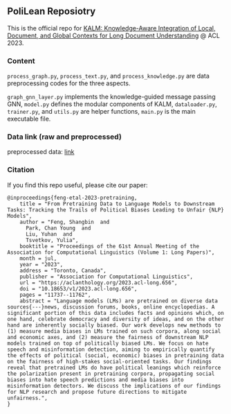 ## PoliLean Reposiotry

This is the official repo for [KALM: Knowledge-Aware Integration of Local, Document, and Global Contexts for Long Document Understanding](https://arxiv.org/abs/2210.04105) @ ACL 2023.

### Content

`process_graph.py`, `process_text.py`, and `process_knowledge.py` are data preprocessing codes for the three aspects.

`graph_gnn_layer.py` implements the knowledge-guided message passing GNN, `model.py` defines the modular components of KALM, `dataloader.py`, `trainer.py`, and `utils.py` are helper functions, `main.py` is the main executable file.

### Data link (raw and preprocessed)

preprocessed data: [link](https://drive.google.com/file/d/1Yy_blTM1UtgamBH-hgJqVix8jISeRpdQ/view?usp=sharing)

### Citation
If you find this repo useful, please cite our paper:
```
@inproceedings{feng-etal-2023-pretraining,
    title = "From Pretraining Data to Language Models to Downstream Tasks: Tracking the Trails of Political Biases Leading to Unfair {NLP} Models",
    author = "Feng, Shangbin  and
      Park, Chan Young  and
      Liu, Yuhan  and
      Tsvetkov, Yulia",
    booktitle = "Proceedings of the 61st Annual Meeting of the Association for Computational Linguistics (Volume 1: Long Papers)",
    month = jul,
    year = "2023",
    address = "Toronto, Canada",
    publisher = "Association for Computational Linguistics",
    url = "https://aclanthology.org/2023.acl-long.656",
    doi = "10.18653/v1/2023.acl-long.656",
    pages = "11737--11762",
    abstract = "Language models (LMs) are pretrained on diverse data sources{---}news, discussion forums, books, online encyclopedias. A significant portion of this data includes facts and opinions which, on one hand, celebrate democracy and diversity of ideas, and on the other hand are inherently socially biased. Our work develops new methods to (1) measure media biases in LMs trained on such corpora, along social and economic axes, and (2) measure the fairness of downstream NLP models trained on top of politically biased LMs. We focus on hate speech and misinformation detection, aiming to empirically quantify the effects of political (social, economic) biases in pretraining data on the fairness of high-stakes social-oriented tasks. Our findings reveal that pretrained LMs do have political leanings which reinforce the polarization present in pretraining corpora, propagating social biases into hate speech predictions and media biases into misinformation detectors. We discuss the implications of our findings for NLP research and propose future directions to mitigate unfairness.",
}
```
